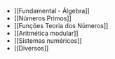 
- [[Fundamental - Álgebra]]
- [[Números Primos]]
- [[Funções Teoria dos Números]]
- [[Aritmética modular]]
- [[Sistemas numéricos]]
- [[Diversos]]
